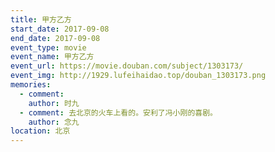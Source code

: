 ```yaml
---
title: 甲方乙方
start_date: 2017-09-08
end_date: 2017-09-08
event_type: movie
event_name: 甲方乙方
event_url: https://movie.douban.com/subject/1303173/
event_img: http://1929.lufeihaidao.top/douban_1303173.png
memories:
  - comment: 
    author: 时九
  - comment: 去北京的火车上看的。安利了冯小刚的喜剧。
    author: 念九
location: 北京
---
```

